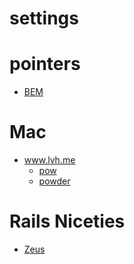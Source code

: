 # settings

# pointers
* [BEM](https://en.bem.info/method/)

# Mac
* www.lvh.me
  * [pow](http://pow.cx/manual.html#section_1)
  * [powder](https://github.com/Rodreegez/powder)

# Rails Niceties
* [Zeus](https://github.com/burke/zeus)
